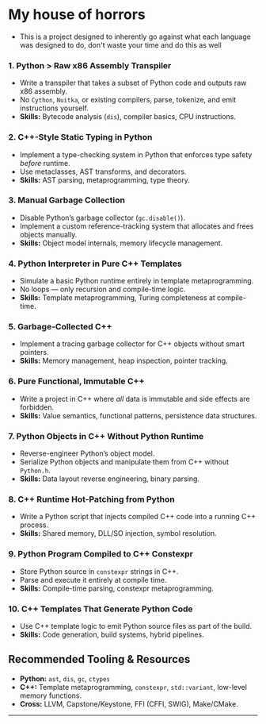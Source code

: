 # My house of horrors

- This is a project designed to inherently go against what each language was designed to do, don't waste your time and do this as well

### 1. **Python > Raw x86 Assembly Transpiler**
- Write a transpiler that takes a subset of Python code and outputs raw x86 assembly.
- No `Cython`, `Nuitka`, or existing compilers, parse, tokenize, and emit instructions yourself.
- **Skills:** Bytecode analysis (`dis`), compiler basics, CPU instructions.

### 2. **C++-Style Static Typing in Python**
- Implement a type-checking system in Python that enforces type safety *before* runtime.
- Use metaclasses, AST transforms, and decorators.
- **Skills:** AST parsing, metaprogramming, type theory.

### 3. **Manual Garbage Collection**
- Disable Python’s garbage collector (`gc.disable()`).
- Implement a custom reference-tracking system that allocates and frees objects manually.
- **Skills:** Object model internals, memory lifecycle management.

### 4. **Python Interpreter in Pure C++ Templates**
- Simulate a basic Python runtime entirely in template metaprogramming.
- No loops — only recursion and compile-time logic.
- **Skills:** Template metaprogramming, Turing completeness at compile-time.

### 5. **Garbage-Collected C++**
- Implement a tracing garbage collector for C++ objects without smart pointers.
- **Skills:** Memory management, heap inspection, pointer tracking.

### 6. **Pure Functional, Immutable C++**
- Write a project in C++ where *all* data is immutable and side effects are forbidden.
- **Skills:** Value semantics, functional patterns, persistence data structures.

### 7. **Python Objects in C++ Without Python Runtime**
- Reverse-engineer Python’s object model.
- Serialize Python objects and manipulate them from C++ without `Python.h`.
- **Skills:** Data layout reverse engineering, binary parsing.

### 8. **C++ Runtime Hot-Patching from Python**
- Write a Python script that injects compiled C++ code into a running C++ process.
- **Skills:** Shared memory, DLL/SO injection, symbol resolution.

### 9. **Python Program Compiled to C++ Constexpr**
- Store Python source in `constexpr` strings in C++.
- Parse and execute it entirely at compile time.
- **Skills:** Compile-time parsing, constexpr metaprogramming.

### 10. **C++ Templates That Generate Python Code**
- Use C++ template logic to emit Python source files as part of the build.
- **Skills:** Code generation, build systems, hybrid pipelines.

## Recommended Tooling & Resources
- **Python:** `ast`, `dis`, `gc`, `ctypes`
- **C++:** Template metaprogramming, `constexpr`, `std::variant`, low-level memory functions.
- **Cross:** LLVM, Capstone/Keystone, FFI (CFFI, SWIG), Make/CMake.




---

